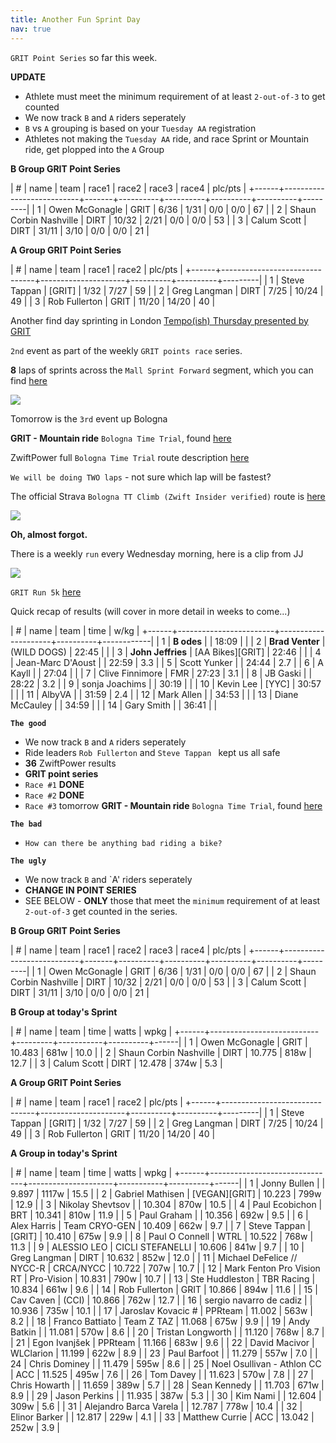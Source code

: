 ```yaml
---
title: Another Fun Sprint Day
nav: true
---
```


`GRIT Point Series` so far this week.

**UPDATE**
- Athlete must meet the minimum requirement of at least `2-out-of-3` to get counted
- We now track `B` and `A` riders seperately
- `B` vs `A` grouping is based on your `Tuesday AA` registration
- Athletes not making the `Tuesday AA` ride, and race Sprint or Mountain ride, get plopped into the `A` Group

**B Group GRIT Point Series**

| #    | name                      | team  | race1    | race2    | race3    | race4    | plc/pts |
+------+---------------------------+-------+----------+----------+----------+----------+---------|
| 1    | Owen McGonagle            | GRIT  | 6/36     | 1/31     | 0/0      | 0/0      | 67      |
| 2    | Shaun Corbin Nashville    | DIRT  | 10/32    | 2/21     | 0/0      | 0/0      | 53      |
| 3    | Calum Scott               | DIRT  | 31/11    | 3/10     | 0/0      | 0/0      | 21      |

**A Group GRIT Point Series**

| #    | name                          | team                | race1    | race2    | plc/pts |
+------+-------------------------------+---------------------+----------+----------+---------|
| 1    | Steve Tappan                  | [GRIT]              | 1/32     | 7/27     | 59      |
| 2    | Greg Langman                  | DIRT                | 7/25     | 10/24    | 49      |
| 3    | Rob Fullerton                 | GRIT                | 11/20    | 14/20    | 40      |


Another find day sprinting in London [Tempo(ish) Thursday presented by GRIT](https://zwiftpower.com/events.php?zid=1420935)

`2nd` event as part of the weekly `GRIT points race` series.

**8** laps of sprints across the `Mall Sprint Forward` segment, which you can find [here](https://www.strava.com/segments/12749377?filter=overall)

![](../../12/03/images/The_Mall_Sprint_Forward.png)

Tomorrow is the `3rd` event up Bologna

**GRIT - Mountain ride** `Bologna Time Trial`, found [here](https://zwiftpower.com/events.php?zid=1424497)

ZwiftPower full `Bologna Time Trial` route description [here](https://zwiftinsider.com/route/time-trial-lap/)

`We will be doing TWO laps` - not sure which lap will be fastest?

The official Strava `Bologna TT Climb (Zwift Insider verified)` route is [here](https://www.strava.com/segments/20560392)

![](images/bologna.png)

**Oh, almost forgot.**

There is a weekly `run` every Wednesday morning, here is a clip from JJ

![](images/wednesday_run.png)

`GRIT Run 5k` [here](https://zwiftpower.com/events.php?zid=1407004)

Quick recap of results (will cover in more detail in weeks to come...)
                               
| #    | name                   | team                | time     | w/kg       |
+------+------------------------+---------------------+----------+------------|
| 1    | **B odes**             |                     | 18:09    |            |
| 2    | **Brad Venter**        | (WILD DOGS)         | 22:45    |            |
| 3    | **John Jeffries**      | [AA Bikes][GRIT]    | 22:46    |            |
| 4    |   Jean-Marc D'Aoust    |                     | 22:59    | 3.3        |
| 5    |   Scott Yunker         |                     | 24:44    | 2.7        |
| 6    |   A Kayll              |                     | 27:04    |            |
| 7    |   Clive Finnimore      | FMR                 | 27:23    | 3.1        |
| 8    |   JB Gaski             |                     | 28:22    | 3.2        |
| 9    |   sonja Joachims       |                     | 30:19    |            |
| 10   |   Kevin Lee            | [YYC]               | 30:57    |            |
| 11   |   AlbyVA               |                     | 31:59    | 2.4        |
| 12   |   Mark Allen           |                     | 34:53    |            |
| 13   |   Diane McCauley       |                     | 34:59    |            |
| 14   |   Gary Smith           |                     | 36:41    |            |

                                  
**`The good`**                    
                                  
- We now track `B` and `A` riders seperately
- Ride leaders `Rob Fullerton` and `Steve Tappan ` kept us all safe
- **36** ZwiftPower results       
- **GRIT point series**           
- `Race #1` **DONE**              
- `Race #2` **DONE**
- `Race #3` tomorrow **GRIT - Mountain ride** `Bologna Time Trial`, found [here](https://zwiftpower.com/events.php?zid=1424497)

**`The bad`**
- `How can there be anything bad riding a bike?`


**`The ugly`**
- We now track `B` and `A' riders seperately
- **CHANGE IN POINT SERIES**
- SEE BELOW - **ONLY** those that meet the `minimum` requirement of at least `2-out-of-3` get counted in the series.

**B Group GRIT Point Series**

| #    | name                      | team  | race1    | race2    | race3    | race4    | plc/pts |
+------+---------------------------+-------+----------+----------+----------+----------+---------|
| 1    | Owen McGonagle            | GRIT  | 6/36     | 1/31     | 0/0      | 0/0      | 67      |
| 2    | Shaun Corbin Nashville    | DIRT  | 10/32    | 2/21     | 0/0      | 0/0      | 53      |
| 3    | Calum Scott               | DIRT  | 31/11    | 3/10     | 0/0      | 0/0      | 21      |

**B Group at today's Sprint**

| #    | name                      | team    | time      | watts    | wpkg |
+------+---------------------------+---------+-----------+----------+------|
| 1    | Owen McGonagle            | GRIT    | 10.483    | 681w     | 10.0 |
| 2    | Shaun Corbin Nashville    | DIRT    | 10.775    | 818w     | 12.7 |
| 3    | Calum Scott               | DIRT    | 12.478    | 374w     | 5.3  |

**A Group GRIT Point Series**

| #    | name                          | team                | race1    | race2    | plc/pts |
+------+-------------------------------+---------------------+----------+----------+---------|
| 1    | Steve Tappan                  | [GRIT]              | 1/32     | 7/27     | 59      |
| 2    | Greg Langman                  | DIRT                | 7/25     | 10/24    | 49      |
| 3    | Rob Fullerton                 | GRIT                | 11/20    | 14/20    | 40      |

**A Group in today's Sprint**

| #    | name                          | team                | time      | watts    | wpkg |
+------+-------------------------------+---------------------+-----------+----------+------|
| 1    | Jonny Bullen                  |                     | 9.897     | 1117w    | 15.5 |
| 2    | Gabriel Mathisen              | [VEGAN][GRIT]       | 10.223    | 799w     | 12.9 |
| 3    | Nikolay Shevtsov              |                     | 10.304    | 870w     | 10.5 |
| 4    | Paul Ecobichon                | BRT                 | 10.341    | 810w     | 11.9 |
| 5    | Paul Graham                   |                     | 10.356    | 692w     | 9.5  |
| 6    | Alex Harris                   | Team CRYO-GEN       | 10.409    | 662w     | 9.7  |
| 7    | Steve Tappan                  | [GRIT]              | 10.410    | 675w     | 9.9  |
| 8    | Paul O Connell                | WTRL                | 10.522    | 768w     | 11.3 |
| 9    | ALESSIO LEO                   | CICLI STEFANELLI    | 10.606    | 841w     | 9.7  |
| 10   | Greg Langman                  | DIRT                | 10.632    | 852w     | 12.0 |
| 11   | Michael DeFelice // NYCC-R    | CRCA/NYCC           | 10.722    | 707w     | 10.7 |
| 12   | Mark Fenton Pro Vision RT     | Pro-Vision          | 10.831    | 790w     | 10.7 |
| 13   | Ste Huddleston                | TBR Racing          | 10.834    | 661w     | 9.6  |
| 14   | Rob Fullerton                 | GRIT                | 10.866    | 894w     | 11.6 |
| 15   | Cav Caven                     | (CCI)               | 10.866    | 762w     | 12.7 |
| 16   | sergio navarro de cadiz       |                     | 10.936    | 735w     | 10.1 |
| 17   | Jaroslav Kovacic #            | PPRteam             | 11.002    | 563w     | 8.2  |
| 18   | Franco Battiato               | Team Z TAZ          | 11.068    | 675w     | 9.9  |
| 19   | Andy Batkin                   |                     | 11.081    | 570w     | 8.6  |
| 20   | Tristan Longworth             |                     | 11.120    | 768w     | 8.7  |
| 21   | Egon Ivanjšek                 | PPRteam             | 11.166    | 683w     | 9.6  |
| 22   | David Macivor                 | WLClarion           | 11.199    | 622w     | 8.9  |
| 23   | Paul Barfoot                  |                     | 11.279    | 557w     | 7.0  |
| 24   | Chris Dominey                 |                     | 11.479    | 595w     | 8.6  |
| 25   | Noel Osullivan - Athlon CC    | ACC                 | 11.525    | 495w     | 7.6  |
| 26   | Tom Davey                     |                     | 11.623    | 570w     | 7.8  |
| 27   | Chris Howarth                 |                     | 11.659    | 389w     | 5.7  |
| 28   | Sean Kennedy                  |                     | 11.703    | 671w     | 8.9  |
| 29   | Jason Perkins                 |                     | 11.935    | 387w     | 5.3  |
| 30   | Kim Nami                      |                     | 12.604    | 309w     | 5.6  |
| 31   | Alejandro Barca Varela        |                     | 12.787    | 778w     | 10.4 |
| 32   | Elinor Barker                 |                     | 12.817    | 229w     | 4.1  |
| 33   | Matthew Currie                | ACC                 | 13.042    | 252w     | 3.9  |



